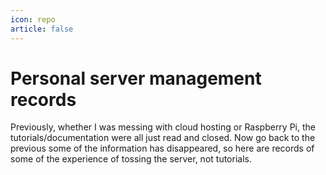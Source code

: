 ```yaml
---
icon: repo
article: false
---
```


# Personal server management records

Previously, whether I was messing with cloud hosting or Raspberry Pi, the tutorials/documentation were all just read and closed. Now go back to the previous some of the information has disappeared, so here are records of some of the experience of tossing the server, not tutorials.

<AutoCatalog base='/notes/server-manage/' />
